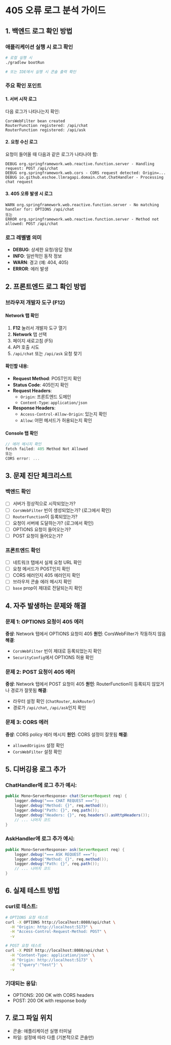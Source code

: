 # 405 오류 로그 분석 가이드

## 1. 백엔드 로그 확인 방법

### 애플리케이션 실행 시 로그 확인
```bash
# 로컬 실행 시
./gradlew bootRun

# 또는 IDE에서 실행 시 콘솔 출력 확인
```

### 주요 확인 포인트

#### 1. 서버 시작 로그
다음 로그가 나타나는지 확인:
```
CorsWebFilter bean created
RouterFunction registered: /api/chat
RouterFunction registered: /api/ask
```

#### 2. 요청 수신 로그
요청이 들어올 때 다음과 같은 로그가 나타나야 함:
```
DEBUG org.springframework.web.reactive.function.server - Handling request: POST /api/chat
DEBUG org.springframework.web.cors - CORS request detected: Origin=...
DEBUG io.github.eschoe.llmragapi.domain.chat.ChatHandler - Processing chat request
```

#### 3. 405 오류 발생 시 로그
```
WARN org.springframework.web.reactive.function.server - No matching handler for: OPTIONS /api/chat
또는
ERROR org.springframework.web.reactive.function.server - Method not allowed: POST /api/chat
```

### 로그 레벨별 의미

- **DEBUG**: 상세한 요청/응답 정보
- **INFO**: 일반적인 동작 정보
- **WARN**: 경고 (예: 404, 405)
- **ERROR**: 에러 발생

## 2. 프론트엔드 로그 확인 방법

### 브라우저 개발자 도구 (F12)

#### Network 탭 확인
1. **F12** 눌러서 개발자 도구 열기
2. **Network** 탭 선택
3. 페이지 새로고침 (F5)
4. API 호출 시도
5. `/api/chat` 또는 `/api/ask` 요청 찾기

#### 확인할 내용:
- **Request Method**: POST인지 확인
- **Status Code**: 405인지 확인
- **Request Headers**: 
  - `Origin`: 프론트엔드 도메인
  - `Content-Type`: `application/json`
- **Response Headers**:
  - `Access-Control-Allow-Origin`: 있는지 확인
  - `Allow`: 어떤 메서드가 허용되는지 확인

#### Console 탭 확인
```javascript
// 에러 메시지 확인
fetch failed: 405 Method Not Allowed
또는
CORS error: ...
```

## 3. 문제 진단 체크리스트

### 백엔드 확인
- [ ] 서버가 정상적으로 시작되었는가?
- [ ] `CorsWebFilter` 빈이 생성되었는가? (로그에서 확인)
- [ ] `RouterFunction`이 등록되었는가?
- [ ] 요청이 서버에 도달하는가? (로그에서 확인)
- [ ] OPTIONS 요청이 들어오는가?
- [ ] POST 요청이 들어오는가?

### 프론트엔드 확인
- [ ] 네트워크 탭에서 실제 요청 URL 확인
- [ ] 요청 메서드가 POST인지 확인
- [ ] CORS 에러인지 405 에러인지 확인
- [ ] 브라우저 콘솔 에러 메시지 확인
- [ ] `base` prop이 제대로 전달되는지 확인

## 4. 자주 발생하는 문제와 해결

### 문제 1: OPTIONS 요청이 405 에러
**증상**: Network 탭에서 OPTIONS 요청이 405
**원인**: CorsWebFilter가 작동하지 않음
**해결**: 
- `CorsWebFilter` 빈이 제대로 등록되었는지 확인
- `SecurityConfig`에서 OPTIONS 허용 확인

### 문제 2: POST 요청이 405 에러
**증상**: Network 탭에서 POST 요청이 405
**원인**: RouterFunction이 등록되지 않았거나 경로가 잘못됨
**해결**:
- 라우터 설정 확인 (`ChatRouter`, `AskRouter`)
- 경로가 `/api/chat`, `/api/ask`인지 확인

### 문제 3: CORS 에러
**증상**: CORS policy 에러 메시지
**원인**: CORS 설정이 잘못됨
**해결**:
- `allowedOrigins` 설정 확인
- `CorsWebFilter` 설정 확인

## 5. 디버깅용 로그 추가

### ChatHandler에 로그 추가 예시:
```java
public Mono<ServerResponse> chat(ServerRequest req) {
    logger.debug("=== CHAT REQUEST ===");
    logger.debug("Method: {}", req.method());
    logger.debug("Path: {}", req.path());
    logger.debug("Headers: {}", req.headers().asHttpHeaders());
    // ... 나머지 코드
}
```

### AskHandler에 로그 추가 예시:
```java
public Mono<ServerResponse> ask(ServerRequest req) {
    logger.debug("=== ASK REQUEST ===");
    logger.debug("Method: {}", req.method());
    logger.debug("Path: {}", req.path());
    // ... 나머지 코드
}
```

## 6. 실제 테스트 방법

### curl로 테스트:
```bash
# OPTIONS 요청 테스트
curl -X OPTIONS http://localhost:8080/api/chat \
  -H "Origin: http://localhost:5173" \
  -H "Access-Control-Request-Method: POST" \
  -v

# POST 요청 테스트
curl -X POST http://localhost:8080/api/chat \
  -H "Content-Type: application/json" \
  -H "Origin: http://localhost:5173" \
  -d '{"query":"test"}' \
  -v
```

### 기대되는 응답:
- OPTIONS: 200 OK with CORS headers
- POST: 200 OK with response body

## 7. 로그 파일 위치

- 콘솔: 애플리케이션 실행 터미널
- 파일: 설정에 따라 다름 (기본적으로 콘솔만)

